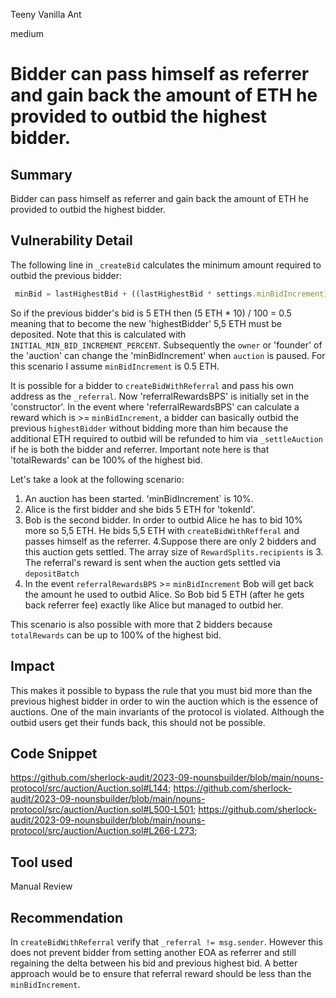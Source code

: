 Teeny Vanilla Ant

medium

# Bidder can pass himself as referrer and gain back the amount of ETH he provided to outbid the highest bidder.

## Summary
Bidder can pass himself as referrer and gain back the amount of ETH he provided to outbid the highest bidder.

## Vulnerability Detail
The following line in `_createBid` calculates the minimum amount required to outbid the previous bidder:

```javascript
 minBid = lastHighestBid + ((lastHighestBid * settings.minBidIncrement) / 100);
```

So if the previous bidder's bid is 5 ETH then (5 ETH * 10) / 100 = 0.5 meaning that to become the new 'highestBidder' 5,5 ETH must be deposited. Note that this is calculated with `INITIAL_MIN_BID_INCREMENT_PERCENT`. Subsequently the `owner` or 'founder' of the 'auction' can change the 'minBidIncrement' when `auction` is paused. For this scenario I assume `minBidIncrement` is 0.5 ETH.

It is possible for a bidder to `createBidWithReferral` and pass his own address as the `_referral`. Now 'referralRewardsBPS' is initially set in the 'constructor'. In the event where 'referralRewardsBPS' can calculate a reward which is >= `minBidIncrement`, a bidder can basically outbid the previous `highestBidder` without bidding more than him because the additional ETH required to outbid will be refunded to him via `_settleAuction` if he is both the bidder and referrer. Important note here is that 'totalRewards' can be 100% of the highest bid.

Let's take a look at the following scenario:
1. An auction has been started. 'minBidIncrement` is 10%.
2. Alice is the first bidder and she bids 5 ETH for 'tokenId'.
3. Bob is the second bidder. In order to outbid Alice he has to bid 10% more so 5,5 ETH. He bids 5,5 ETH with `createBidWithRefferal` and passes himself as the referrer.
4.Suppose there are only 2 bidders and this auction gets settled. The array size of `RewardSplits.recipients` is 3. The referral's reward is sent when the auction gets settled via `depositBatch`
5. In the event `referralRewardsBPS` >= `minBidIncrement` Bob will get back the amount he used to outbid Alice. So Bob bid 5 ETH (after he gets back referrer fee) exactly like Alice but managed to outbid her.

This scenario is also possible with more that 2 bidders because `totalRewards` can be up to 100% of the highest bid.

## Impact
This makes it possible to bypass the rule that you must bid more than the previous highest bidder in order to win the auction which is the essence of auctions. One of the main invariants of the protocol is violated. Although the outbid users get their funds back, this should not be possible.

## Code Snippet
https://github.com/sherlock-audit/2023-09-nounsbuilder/blob/main/nouns-protocol/src/auction/Auction.sol#L144;
https://github.com/sherlock-audit/2023-09-nounsbuilder/blob/main/nouns-protocol/src/auction/Auction.sol#L500-L501;
https://github.com/sherlock-audit/2023-09-nounsbuilder/blob/main/nouns-protocol/src/auction/Auction.sol#L266-L273;

## Tool used

Manual Review

## Recommendation
In `createBidWithReferral` verify that `_referral != msg.sender`. However this does not prevent bidder from setting another EOA as referrer and still regaining the delta between his bid and previous highest bid. A better approach would be to ensure that referral reward should be less than the `minBidIncrement`.
